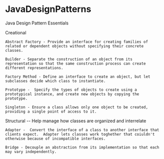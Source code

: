 # JavaDesignPatterns
Java Design Pattern Essentials

Creational 

	Abstract Factory - Provide an interface for creating families of related or dependent objects without specifying their concrete classes.

	Builder - Separate the construction of an object from its representation so that the same construction process can create different representations.

	Factory Method - Define an interface to create an object, but let subclasses decide which class to instantiate.

	Prototype -  Specify the types of objects to create using a prototypical instance, and create new objects by copying the prototype.

	Singleton - Ensure a class allows only one object to be created, providing a single point of access to it.

Structural -- Help manage how classes are organized and interrelate

	Adapter -  Convert the interface of a class to another interface that clients expect.  Adapter lets classes work toghether that coiuldn't otherwise because of incompatible interfaces.
	
	Bridge - Decouple an abstraction from its implementation so that each may vary independently.